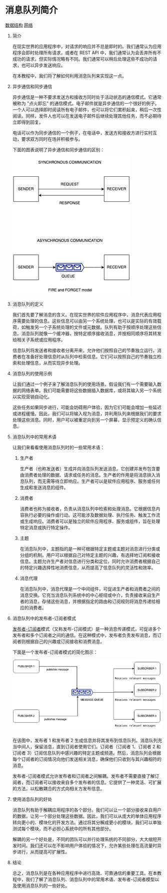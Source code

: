 # 消息队列简介

[数据结构](README-zh.md) [网络](https://www.baeldung.com/cs/category/networking)

1. 简介

    在现实世界的应用程序中，对请求的响应并不总是即时的。我们通常认为应用程序会即时处理所有请求，或者在 REST API 中，我们通常认为会丢弃所有不成功的请求，但实际情况略有不同。我们通常可以稍后处理这些不成功的请求，也可以异步发送响应。

    在本教程中，我们将了解如何利用消息队列来实现这一点。

2. 异步通信和同步通信

    异步通信是一种不要求发送方和接收方同时处于活动状态的通信模式。它通常被称为 "点火即忘" 的通信模式。电子邮件就是异步通信的一个很好的例子。一个人可以选择即时阅读所有电子邮件，也可以将它们累积起来，稍后一次性阅读。同样，发件人也可以在发送电子邮件后继续处理其他任务，而不必期待立即得到回复。

    电话可以作为同步通信的一个例子，在电话中，发送方和接收方进行实时互动，要求双方同时在场并积极参与。

    下面的图表说明了异步通信和同步通信的区别：

    ![asyncVsSyncCommunication](pic/asyncVsSyncCommunication.webp)

3. 消息队列的定义

    我们首先要了解消息的含义。在现实世界的软件应用程序中，消息代表应用程序需要处理的信息。这些信息可以由另一个系统处理，也可以是实际的有效载荷，如触发另一个子系统处理的文件或元数据。队列有助于按顺序处理这些信息。消息队列就像一个缓冲器，按特定顺序接收消息，并按相同顺序将其转发给相关子系统或应用程序。

    信息队列将发送者和接收者分离开来，允许他们按照自己的节奏独立运行。消费者在准备好处理信息时从队列中检索信息。它们可以按照自己的节奏独立检索和处理信息，从而实现异步处理。

4. 消息队列的使用示例

    让我们通过一个例子来了解消息队列的使用场景。假设我们有一个需要输入数据的网络表单。我们可能需要将这些数据插入数据库，或将其输入另一个系统以实现营销自动化。

    这些任务如果同步进行，可能会妨碍用户体验，因为它们可能会增加一些延迟或进程缓慢。因此，我们可以将输入视为消息，并利用队列来根据我们的要求处理这些消息。同时，用户可以被重定向到另一个屏幕，显示预定义的确认信息。

5. 消息队列中的常用术语

    让我们来看看使用消息队列时的一些常用术语：

    1. 生产者

        生产者（也称发送者）生成并向消息队列发送消息。它创建并发布包含要由消费者处理的数据、请求或任务的消息。生产者的作用是将消息排入消息队列，而无需等待立即响应。生产者可以是软件应用程序、服务或任何生成和发送消息的组件。

    2. 消费者

        消费者也称为接收者，负责从消息队列中检索和处理消息。它根据信息内容执行必要的操作或行动。这可能涉及数据处理、执行任务、触发工作流或生成响应。消费者可以是独立的软件应用程序、服务或组件，旨在处理特定消息或执行特定操作。

    3. 主题

        在消息队列中，主题指的是一种可根据特定主题或主题对消息进行分类或分组的机制。用户可以根据自己对特定主题的兴趣，有选择地订阅和接收信息。主题允许生产者对信息进行分类和定位，同时允许消费者根据自己的特定兴趣选择性地消费信息，从而提高了信息队列的灵活性和效率。

    4. 消息代理

        在消息队列中，消息代理是一个中间组件，可促进生产者和消费者之间的消息交换。它充当消息队列系统中的中心枢纽或中介，负责接收来自生产者的消息，存储这些消息，并根据指定的路由和订阅规则将消息传递给相应的消费者。

6. 消息队列中的发布者-订阅者模式

    [发布者-订阅者](https://www.baeldung.com/pub-sub-vs-message-queues)模式（又称发布-订阅模式）是一种消息传递模式，可促进多个发布者和多个订阅者之间的通信。在这种模式中，发布者负责发布消息，而订阅者则根据自己的兴趣或订阅接收和消费消息。

    下面是一个发布者-订阅者模式的简化图示：

    ![发布者-订阅者模式](pic/pub_sub_model.webp)

    在该图中，发布者 1 和发布者 2 生成信息并将其发布到信息队列。消息队列充当中间人，保留消息，直到订阅者使用它们。订阅者（订阅者 1、订阅者 2 和订阅者 3）订阅信息队列中感兴趣的特定主题或频道。然后，消息队列会根据每个订阅者的订阅情况向他们发送相关消息，确保他们只收到与其兴趣相符的消息。

    发布者-订阅者模式允许发布者和订阅者之间解耦。发布者不需要直接了解订阅者，而订阅者可以接收来自多个发布者的信息。它提供了一种灵活、可扩展的方法，以松散耦合的方式向相关方发布信息。

7. 使用消息队列的好处

    消息队列有助于解耦应用程序的各个部分。我们可以让一个部分接收来自用户的数据，让另一个部分处理这些数据。因此，我们可以从庞大的单体应用程序转向更小的、模块化的开发方法。通过将其分解成更小的模块，我们可以单独测试每个模块，而不必担心系统中的所有其他部分。

    解耦的另一个好处是，不同的团队可以并行处理系统的不同部分，大大缩短开发时间。我们还可以在不影响用户体验的情况下，允许某些处理在高流量时异步进行，从而提高可扩展性。

8. 结论

    总之，消息队列是在各种应用程序中进行高效、可靠通信的重要工具。在本教程中，我们了解了消息队列、消息队列中的常用术语、发布者-订阅者模型以及使用消息队列的一些好处。
